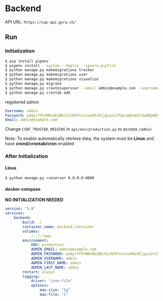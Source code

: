 # Backend
API URL: `https://cap-api.gura.ch/`

## Run

### Initialization

```bash
$ pip install pipenv
$ pipenv install --system --deploy --ignore-pipfile
$ python manage.py makemigrations tracker
$ python manage.py makemigrations user
$ python manage.py makemigrations visualize
$ python manage.py migrate
$ python manage.py createsuperuser --email admin@example.com --username admin
$ python manage.py crontab add
```

registered admin
```yaml
Username: admin
Password: pddyrfFkYW0nAb1BKJ1LVb5Ftov1xo8O/KCjgva2cCPqzcmBnaK5lXwd8pNbhMBe
Email: admin@example.com
```

Change `CSRF_TRUSTED_ORIGINS` in `api/env/production.py` to access `/admin`

Note: To enable automatically retrieve data, the system must be **Linux** and have **crond/crontab/cron** enabled

### After Initialization

#### Linux

```bash
$ python manage.py runserver 0.0.0.0:8000
```

#### docker-compose

**NO INITIALIZATION NEEDED**

```yaml
version: "3.8"
services:
    backend:
        build: ./
        container_name: backend_container
        volumes:
            - ./:/app
        environment:
            ENV: production
            ADMIN_EMAIL: admin@example.com
            ADMIN_PASSWORD: pddyrfFkYW0nAb1BKJ1LVb5Ftov1xo8O/KCjgva2cCPqzcmBnaK5lXwd8pNbhMBe
            ADMIN_USERNAME: admin
            ADMIN_FIRST_NAME: admin
            ADMIN_LAST_NAME: admin
        restart: always
        logging:
            driver: "json-file"
            options:
                max-size: "1g"
                max-file: "1"
```
